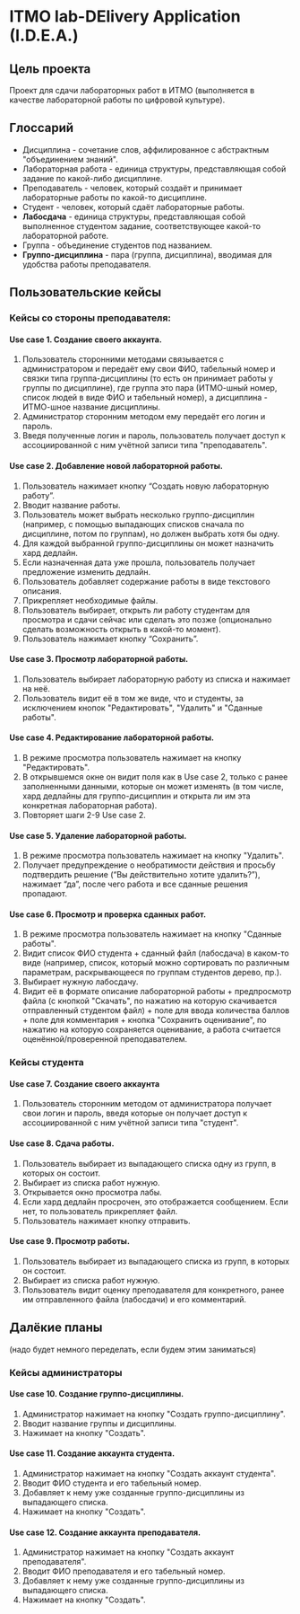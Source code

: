 # ITMO lab-DElivery Application (I.D.E.A.)
## Цель проекта
Проект для сдачи лабораторных работ в ИТМО (выполняется в качестве лабораторной работы по цифровой культуре).
## Глоссарий
* Дисциплина - сочетание слов, аффилированное с абстрактным "объединением знаний".
* Лабораторная работа - единица структуры, представляющая собой задание по какой-либо дисциплине.
* Преподаватель - человек, который создаёт и принимает лабораторные работы по какой-то дисциплине.
* Студент - человек, который сдаёт лабораторные работы.
* **Лабосдача** - единица структуры, представляющая собой выполненное студентом задание, соответствующее какой-то лабораторной работе.
* Группа - объединение студентов под названием.
* **Группо-дисциплина** - пара (группа, дисциплина), вводимая для удобства работы преподавателя.

## Пользовательские кейсы
### Кейсы со стороны преподавателя:
#### Use case 1. Создание своего аккаунта.
1. Пользователь сторонними методами связывается с администратором и передаёт ему свои ФИО, табельный номер и связки типа группа-дисциплины (то есть он принимает работы у группы по дисциплине), где группа это пара (ИТМО-шный номер, список людей в виде ФИО и табельный номер), а дисциплина - ИТМО-шное название дисциплины.
2. Администратор сторонним методом ему передаёт его логин и пароль.
3. Введя полученные логин и пароль, пользователь получает доступ к ассоциированной с ним учётной записи типа "преподаватель".
#### Use case 2. Добавление новой лабораторной работы.
1. Пользователь нажимает кнопку “Cоздать новую лабораторную работу”.
2. Вводит название работы. 
3. Пользователь может выбрать несколько группо-дисциплин (например, с помощью выпадающих списков сначала по дисциплине, потом по группам), но должен выбрать хотя бы одну.
4. Для каждой выбранной группо-дисциплины он может назначить хард дедлайн.
5. Если назначенная дата уже прошла, пользователь получает предложение изменить дедлайн.
6.  Пользователь добавляет содержание работы в виде текстового описания.
7.  Прикрепляет необходимые файлы.
8.  Пользователь выбирает, открыть ли работу студентам для просмотра и сдачи сейчас или сделать это позже (опционально сделать возможность открыть в какой-то момент).
9.  Пользователь нажимает кнопку “Сохранить”.
#### Use case 3. Просмотр лабораторной работы.
1. Пользователь выбирает лабораторную работу из списка и нажимает на неё.
2. Пользователь видит её в том же виде, что и студенты, за исключением кнопок "Редактировать", "Удалить" и "Сданные работы". 
#### Use case 4. Редактирование лабораторной работы.
1. В режиме просмотра пользователь нажимает на кнопку "Редактировать".
2. В открывшемся окне он видит поля как в Use case 2, только с ранее заполненными данными, которые он может изменять (в том числе, хард дедлайны для группо-дисциплин и открыта ли им эта конкретная лабораторная работа).
3. Повторяет шаги 2-9 Use case 2.
#### Use case 5. Удаление лабораторной работы.
1. В режиме просмотра пользователь нажимает на кнопку "Удалить".
3. Получает предупреждение о необратимости действия и просьбу подтвердить решение (“Вы действительно хотите удалить?”), нажимает “да”, после чего работа и все сданные решения пропадают.
#### Use case 6. Просмотр и проверка сданных работ.
1. В режиме просмотра пользователь нажимает на кнопку "Сданные работы".
2. Видит список ФИО студента + сданный файл (лабосдача) в каком-то виде (например, список, который можно сортировать по различным параметрам, раскрывающееся по группам студентов дерево, пр.).
3. Выбирает нужную лабосдачу.
4. Видит её в формате описание лабораторной работы + предпросмотр файла (с кнопкой "Скачать", по нажатию на которую скачивается отправленный студентом файл) + поле для ввода количества баллов + поле для комментария + кнопка "Сохранить оценивание", по нажатию на которую сохраняется оценивание, а работа считается оценённой/проверенной преподавателем.
   
### Кейсы студента
#### Use case 7. Создание своего аккаунта
1. Пользователь сторонним методом от администратора получает свои логин и пароль, введя которые он получает доступ к ассоциированной с ним учётной записи типа "студент".
#### Use case 8. Сдача работы.
1. Пользователь выбирает из выпадающего списка одну из групп, в которых он состоит.
2. Выбирает из списка работ нужную.
3. Открывается окно просмотра лабы.
4. Если хард дедлайн просрочен, это отображается сообщением. Если нет, то пользователь прикрепляет файл.
5. Пользователь нажимает кнопку отправить.
#### Use case 9. Просмотр работы.
1. Пользователь выбирает из выпадающего списка из групп, в которых он состоит.
2. Выбирает из списка работ нужную.
3. Пользователь видит оценку преподавателя для конкретного, ранее им отправленного файла (лабосдачи) и его комментарий.

## Далёкие планы
(надо будет немного переделать, если будем этим заниматься)
### Кейсы администраторы
#### Use case 10. Создание группо-дисциплины.
1. Администратор нажимает на кнопку "Создать группо-дисциплину".
2. Вводит название группы и дисциплины.
3. Нажимает на кнопку "Создать".
#### Use case 11. Создание аккаунта студента.
1. Администратор нажимает на кнопку "Создать аккаунт студента".
2. Вводит ФИО студента и его табельный номер.
3. Добавляет к нему уже созданные группо-дисциплины из выпадающего списка.
4. Нажимает на кнопку "Создать".
#### Use case 12. Создание аккаунта преподавателя.
1. Администратор нажимает на кнопку "Создать аккаунт преподавателя".
2. Вводит ФИО преподавателя и его табельный номер. 
3. Добавляет к нему уже созданные группо-дисциплины из выпадающего списка.
4. Нажимает на кнопку "Создать".
